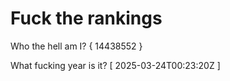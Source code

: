 # Fuck the rankings

Who the hell am I?
{ 14438552 }

What fucking year is it?
[ 2025-03-24T00:23:20Z ]
